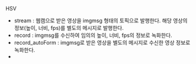 HSV 
- stream : 웹캠으로 받은 영상을 imgmsg 형태의 토픽으로 발행한다. 해당 영상의 정보(높이, 너비, fps)를 별도의 메시지로 발행한다.
- record : imgmsg를 수신하여 임의의 높이, 너비, fps의 정보로 녹화한다.
- record_autoForm : imgmsg로 받은 영상을 별도의 메시지로 수신한 영상 정보로 녹화한다. 
- 

